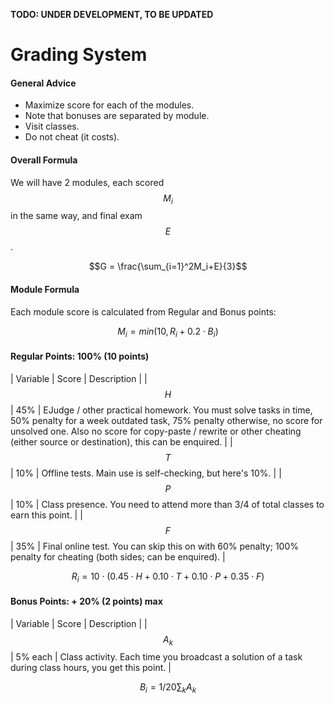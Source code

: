 <!---
The JavaScript code below is needed to suppport rendering of TeX formulas in GitHub Pages.

See this for kramdown:
https://mikelove.wordpress.com/2015/07/01/how-to-use-latex-math-in-rmd-to-display-properly-on-github-pages/
https://varunagrawal.github.io/2018/03/27/latex
https://stackoverflow.com/questions/26275645/how-to-support-latex-in-github-pages

This is a guideline to render formulas:
https://coderoad.ru/49970549/Проблема-рендеринга-некоторого-синтаксиса-latex-в-MathJax-с-Jekyll-на-github
-->
<script type="text/javascript" async
  src="https://cdnjs.cloudflare.com/ajax/libs/mathjax/2.7.5/MathJax.js?config=TeX-AMS-MML_HTMLorMML">
  MathJax.Hub.Config({
    tex2jax: {
      inlineMath: [['$$','$$'], ['\\(','\\)']],
      processEscapes: true
    }
  });
</script>

__TODO: UNDER DEVELOPMENT, TO BE UPDATED__
 
<!--- The present text is copied from https://uneex.ru/HSE/RatingFormula -->

# Grading System

#### General Advice

 * Maximize score for each of the modules.
 * Note that bonuses are separated by module.
 * Visit classes.
 * Do not cheat (it costs).

#### Overall Formula

We will have 2 modules, each scored $$M_i$$ in the same way, and final exam $$E$$.

$$G = \frac{\sum_{i=1}^2M_i+E}{3}$$

#### Module Formula

Each module score is calculated from Regular and Bonus points:

$$M_i = min(10, R_i + 0.2\cdot B_i)$$

#### Regular Points: 100% (10 points)

| Variable | Score | Description |
| $$H$$    | 45%   | EJudge / other practical homework. You must solve tasks in time, 50% penalty for a week outdated task, 75% penalty otherwise, no score for unsolved one. Also no score for copy-paste / rewrite or other cheating (either source or destination), this can be enquired. |
| $$T$$    | 10%   | Offline tests. Main use is self-checking, but here's 10%. |
| $$P$$    | 10%   | Class presence. You need to attend more than 3/4 of total classes to earn this point. |
| $$F$$    | 35%   | Final online test. You can skip this on with 60% penalty; 100% penalty for cheating (both sides; can be enquired). |

$$R_i = 10\cdot (0.45\cdot H + 0.10\cdot T + 0.10\cdot P + 0.35\cdot F)$$

#### Bonus Points: + 20% (2 points) max

| Variable | Score   | Description |
| $$A_k$$  | 5% each | Class activity. Each time you broadcast a solution of a task during class hours, you get this point. |

$$B_i = 1/20\sum_k A_k$$
